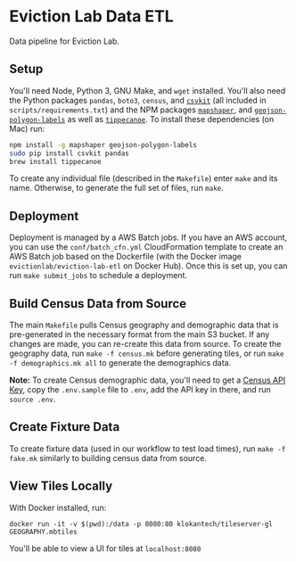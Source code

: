 # Eviction Lab Data ETL

Data pipeline for Eviction Lab.

## Setup

You'll need Node, Python 3, GNU Make, and `wget` installed. You'll also need the Python packages `pandas`, `boto3`, `census`, and [`csvkit`](https://csvkit.readthedocs.io/en/1.0.2/index.html) (all included in `scripts/requirements.txt`) and the NPM packages [`mapshaper`](https://github.com/mbloch/mapshaper), and [`geojson-polygon-labels`](https://github.com/andrewharvey/geojson-polygon-labels) as well as [`tippecanoe`](https://github.com/mapbox/tippecanoe). To install these dependencies (on Mac) run:

```bash
npm install -g mapshaper geojson-polygon-labels
sudo pip install csvkit pandas
brew install tippecanoe
```

To create any individual file (described in the `Makefile`) enter `make` and its name. Otherwise, to generate the full set of files, run `make`.

## Deployment

Deployment is managed by a AWS Batch jobs. If you have an AWS account, you can use the `conf/batch_cfn.yml` CloudFormation template to create an AWS Batch job based on the Dockerfile (with the Docker image `evictionlab/eviction-lab-etl` on Docker Hub). Once this is set up, you can run `make submit_jobs` to schedule a deployment.

## Build Census Data from Source

The main `Makefile` pulls Census geography and demographic data that is pre-generated in the necessary format from the main S3 bucket. If any changes are made, you can re-create this data from source. To create the geography data, run `make -f census.mk` before generating tiles, or run `make -f demographics.mk all` to generate the demographics data.

**Note:** To create Census demographic data, you'll need to get a [Census API Key](https://www.census.gov/developers/), copy the `.env.sample` file to `.env`, add the API key in there, and run `source .env`.

## Create Fixture Data

To create fixture data (used in our workflow to test load times), run `make -f fake.mk` similarly to building census data from source.

## View Tiles Locally

With Docker installed, run:

`docker run -it -v $(pwd):/data -p 8080:80 klokantech/tileserver-gl GEOGRAPHY.mbtiles`

You'll be able to view a UI for tiles at `localhost:8080`